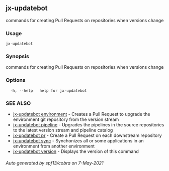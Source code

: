 ## jx-updatebot

commands for creating Pull Requests on repositories when versions change

### Usage

```
jx-updatebot
```

### Synopsis

commands for creating Pull Requests on repositories when versions change

### Options

```
  -h, --help   help for jx-updatebot
```

### SEE ALSO

* [jx-updatebot environment](jx-updatebot_environment.md)	 - Creates a Pull Request to upgrade the environment git repository from the version stream
* [jx-updatebot pipeline](jx-updatebot_pipeline.md)	 - Upgrades the pipelines in the source repositories to the latest version stream and pipeline catalog
* [jx-updatebot pr](jx-updatebot_pr.md)	 - Create a Pull Request on each downstream repository
* [jx-updatebot sync](jx-updatebot_sync.md)	 - Synchonizes all or some applications in an environment from another environment
* [jx-updatebot version](jx-updatebot_version.md)	 - Displays the version of this command

###### Auto generated by spf13/cobra on 7-May-2021
